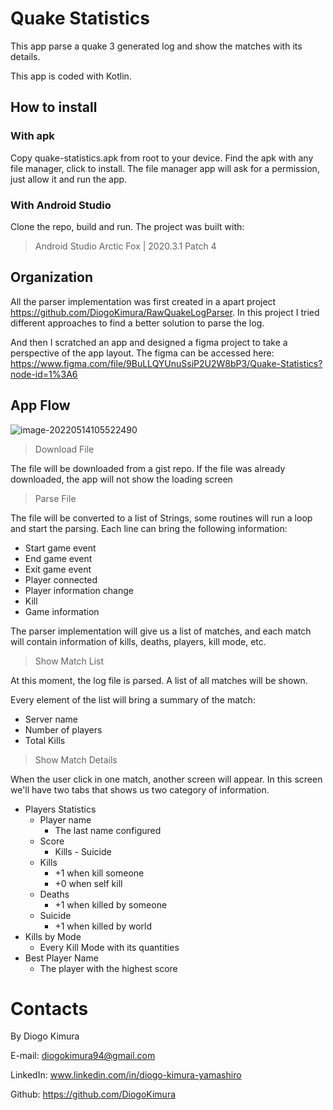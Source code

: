 # Quake Statistics

This app parse a quake 3 generated log and show the matches with its details.

This app is coded with Kotlin.

## How to install

### With apk

Copy quake-statistics.apk from root to your device. Find the apk with any file manager, click to install. The file manager app will ask for a permission, just allow it and run the app.

### With Android Studio

Clone the repo, build and run. The project was built with:

> Android Studio Arctic Fox | 2020.3.1 Patch 4

## Organization

All the parser implementation was first created in a apart project https://github.com/DiogoKimura/RawQuakeLogParser. In this project I tried different approaches to find a better solution to parse the log.

And then I scratched an app and designed a figma project to take a perspective of the app layout. The figma can be accessed here: https://www.figma.com/file/9BuLLQYUnuSsiP2U2W8bP3/Quake-Statistics?node-id=1%3A6

## App Flow

![image-20220514105522490](C:\Users\Diogo\AppData\Roaming\Typora\typora-user-images\image-20220514105522490.png)

> Download File

The file will be downloaded from a gist repo. If the file was already downloaded, the app will not show the loading screen

> Parse File

The file will be converted to a list of Strings, some routines will run a loop and start the parsing. Each line can bring the following information:

- Start game event
- End game event
- Exit game event
- Player connected
- Player information change
- Kill
- Game information

The parser implementation will give us a list of matches, and each match will contain information of kills, deaths, players, kill mode, etc.

> Show Match List

At this moment, the log file is parsed. A list of all matches will be shown.

Every element of the list will bring a summary of the match:

- Server name
- Number of players
- Total Kills

> Show Match Details

When the user click in one match, another screen will appear. In this screen we'll have two tabs that shows us two category of information.

- Players Statistics
  - Player name
    - The last name configured
  - Score
    - Kills - Suicide
  - Kills
    - +1 when kill someone
    - +0 when self kill
  - Deaths
    - +1 when killed by someone
  - Suicide
    - +1 when killed by world
- Kills by Mode
  - Every Kill Mode with its quantities
- Best Player Name
  - The player with the highest score


# Contacts

By Diogo Kimura

E-mail: diogokimura94@gmail.com

LinkedIn: www.linkedin.com/in/diogo-kimura-yamashiro

Github: https://github.com/DiogoKimura





